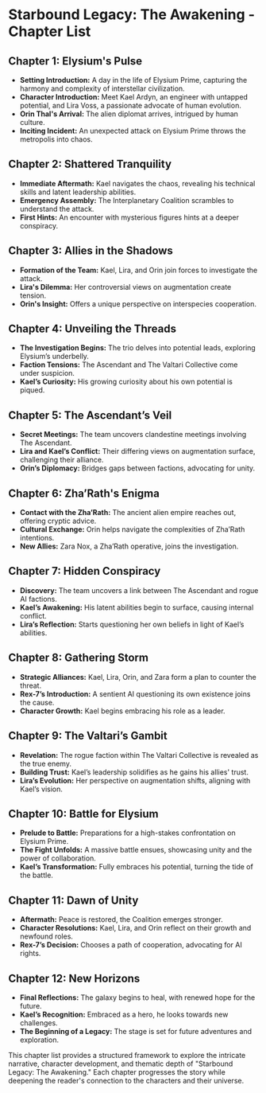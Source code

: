 # Starbound Legacy: The Awakening - Chapter List

## Chapter 1: Elysium's Pulse
- **Setting Introduction:** A day in the life of Elysium Prime, capturing the harmony and complexity of interstellar civilization.
- **Character Introduction:** Meet Kael Ardyn, an engineer with untapped potential, and Lira Voss, a passionate advocate of human evolution.
- **Orin Thal's Arrival:** The alien diplomat arrives, intrigued by human culture.
- **Inciting Incident:** An unexpected attack on Elysium Prime throws the metropolis into chaos.

## Chapter 2: Shattered Tranquility
- **Immediate Aftermath:** Kael navigates the chaos, revealing his technical skills and latent leadership abilities.
- **Emergency Assembly:** The Interplanetary Coalition scrambles to understand the attack.
- **First Hints:** An encounter with mysterious figures hints at a deeper conspiracy.

## Chapter 3: Allies in the Shadows
- **Formation of the Team:** Kael, Lira, and Orin join forces to investigate the attack.
- **Lira's Dilemma:** Her controversial views on augmentation create tension.
- **Orin's Insight:** Offers a unique perspective on interspecies cooperation.

## Chapter 4: Unveiling the Threads
- **The Investigation Begins:** The trio delves into potential leads, exploring Elysium’s underbelly.
- **Faction Tensions:** The Ascendant and The Valtari Collective come under suspicion.
- **Kael’s Curiosity:** His growing curiosity about his own potential is piqued.

## Chapter 5: The Ascendant’s Veil
- **Secret Meetings:** The team uncovers clandestine meetings involving The Ascendant.
- **Lira and Kael’s Conflict:** Their differing views on augmentation surface, challenging their alliance.
- **Orin’s Diplomacy:** Bridges gaps between factions, advocating for unity.

## Chapter 6: Zha’Rath's Enigma
- **Contact with the Zha’Rath:** The ancient alien empire reaches out, offering cryptic advice.
- **Cultural Exchange:** Orin helps navigate the complexities of Zha’Rath intentions.
- **New Allies:** Zara Nox, a Zha’Rath operative, joins the investigation.

## Chapter 7: Hidden Conspiracy
- **Discovery:** The team uncovers a link between The Ascendant and rogue AI factions.
- **Kael’s Awakening:** His latent abilities begin to surface, causing internal conflict.
- **Lira’s Reflection:** Starts questioning her own beliefs in light of Kael’s abilities.

## Chapter 8: Gathering Storm
- **Strategic Alliances:** Kael, Lira, Orin, and Zara form a plan to counter the threat.
- **Rex-7’s Introduction:** A sentient AI questioning its own existence joins the cause.
- **Character Growth:** Kael begins embracing his role as a leader.

## Chapter 9: The Valtari’s Gambit
- **Revelation:** The rogue faction within The Valtari Collective is revealed as the true enemy.
- **Building Trust:** Kael’s leadership solidifies as he gains his allies' trust.
- **Lira’s Evolution:** Her perspective on augmentation shifts, aligning with Kael’s vision.

## Chapter 10: Battle for Elysium
- **Prelude to Battle:** Preparations for a high-stakes confrontation on Elysium Prime.
- **The Fight Unfolds:** A massive battle ensues, showcasing unity and the power of collaboration.
- **Kael’s Transformation:** Fully embraces his potential, turning the tide of the battle.

## Chapter 11: Dawn of Unity
- **Aftermath:** Peace is restored, the Coalition emerges stronger.
- **Character Resolutions:** Kael, Lira, and Orin reflect on their growth and newfound roles.
- **Rex-7’s Decision:** Chooses a path of cooperation, advocating for AI rights.

## Chapter 12: New Horizons
- **Final Reflections:** The galaxy begins to heal, with renewed hope for the future.
- **Kael’s Recognition:** Embraced as a hero, he looks towards new challenges.
- **The Beginning of a Legacy:** The stage is set for future adventures and exploration.

This chapter list provides a structured framework to explore the intricate narrative, character development, and thematic depth of "Starbound Legacy: The Awakening." Each chapter progresses the story while deepening the reader's connection to the characters and their universe.